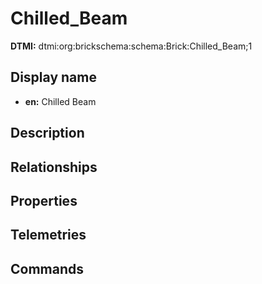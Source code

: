 # Chilled_Beam
**DTMI:** dtmi:org:brickschema:schema:Brick:Chilled_Beam;1
## Display name
- **en:** Chilled Beam
## Description
## Relationships
## Properties
## Telemetries
## Commands
